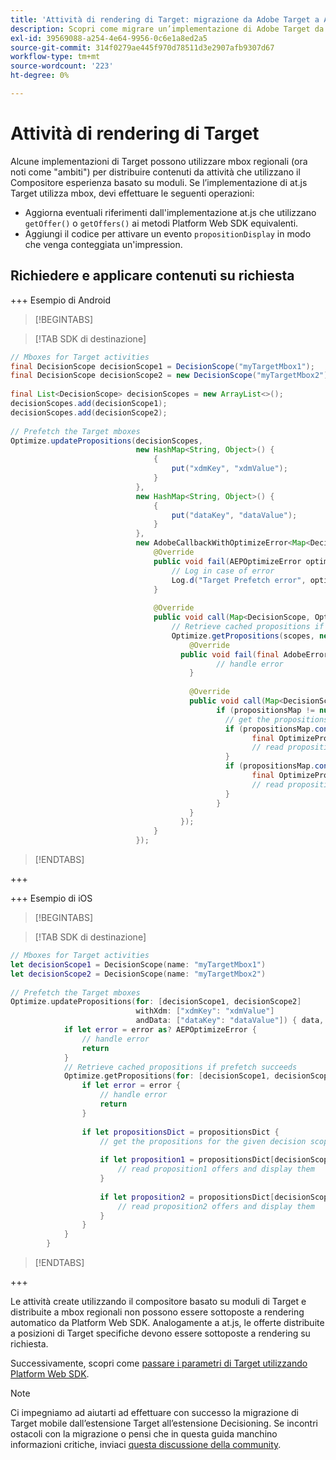 ```yaml
---
title: 'Attività di rendering di Target: migrazione da Adobe Target a Adobe Journey Optimizer, estensione Decisioning per dispositivi mobili'
description: Scopri come migrare un’implementazione di Adobe Target da at.js 2.x a Adobe Experience Platform Web SDK. Gli argomenti includono panoramica della libreria, differenze di implementazione e altri callout degni di nota.
exl-id: 39569088-a254-4e64-9956-0c6e1a8ed2a5
source-git-commit: 314f0279ae445f970d78511d3e2907afb9307d67
workflow-type: tm+mt
source-wordcount: '223'
ht-degree: 0%

---
```


# Attività di rendering di Target

Alcune implementazioni di Target possono utilizzare mbox regionali (ora noti come &quot;ambiti&quot;) per distribuire contenuti da attività che utilizzano il Compositore esperienza basato su moduli. Se l’implementazione di at.js Target utilizza mbox, devi effettuare le seguenti operazioni:

* Aggiorna eventuali riferimenti dall&#39;implementazione at.js che utilizzano `getOffer()` o `getOffers()` ai metodi Platform Web SDK equivalenti.
* Aggiungi il codice per attivare un evento `propositionDisplay` in modo che venga conteggiata un&#39;impression.

## Richiedere e applicare contenuti su richiesta

+++ Esempio di Android

>[!BEGINTABS]

>[!TAB SDK di destinazione]

```Java
// Mboxes for Target activities
final DecisionScope decisionScope1 = DecisionScope("myTargetMbox1");
final DecisionScope decisionScope2 = new DecisionScope("myTargetMbox2");
 
final List<DecisionScope> decisionScopes = new ArrayList<>();
decisionScopes.add(decisionScope1);
decisionScopes.add(decisionScope2);
 
// Prefetch the Target mboxes
Optimize.updatePropositions(decisionScopes,
                            new HashMap<String, Object>() {
                                {
                                    put("xdmKey", "xdmValue");
                                }
                            },
                            new HashMap<String, Object>() {
                                {
                                    put("dataKey", "dataValue");
                                }
                            },
                            new AdobeCallbackWithOptimizeError<Map<DecisionScope, OptimizeProposition>>() {
                                @Override
                                public void fail(AEPOptimizeError optimizeError) {
                                    // Log in case of error
                                    Log.d("Target Prefetch error", optimizeError.title);
                                }
 
                                @Override
                                public void call(Map<DecisionScope, OptimizeProposition> propositionsMap) {
                                    // Retrieve cached propositions if prefetch succeeds
                                    Optimize.getPropositions(scopes, new AdobeCallbackWithError<Map<DecisionScope, OptimizeProposition>>() {
                                        @Override
                                      public void fail(final AdobeError adobeError) {
                                              // handle error
                                        }
 
                                        @Override
                                        public void call(Map<DecisionScope, OptimizeProposition> propositionsMap) {
                                              if (propositionsMap != null && !propositionsMap.isEmpty()) {
                                                // get the propositions for the given decision scopes
                                                if (propositionsMap.contains(decisionScope1)) {
                                                      final OptimizeProposition proposition1 = propsMap.get(decisionScope1)
                                                      // read proposition1 offers and display them
                                                }
                                                if (propositionsMap.contains(decisionScope2)) {
                                                      final OptimizeProposition proposition2 = propsMap.get(decisionScope2)
                                                      // read proposition2 offers and display them
                                                }
                                              }
                                        }
                                      });
                                }
                            });
```

>[!ENDTABS]

+++

+++ Esempio di iOS

>[!BEGINTABS]

>[!TAB SDK di destinazione]

```Swift
// Mboxes for Target activities
let decisionScope1 = DecisionScope(name: "myTargetMbox1")
let decisionScope2 = DecisionScope(name: "myTargetMbox2")
 
// Prefetch the Target mboxes
Optimize.updatePropositions(for: [decisionScope1, decisionScope2]
                            withXdm: ["xdmKey": "xdmValue"]
                            andData: ["dataKey": "dataValue"]) { data, error in
            if let error = error as? AEPOptimizeError {
                // handle error
                return
            }
            // Retrieve cached propositions if prefetch succeeds
            Optimize.getPropositions(for: [decisionScope1, decisionScope2]) { propositionsDict, error in
                if let error = error {
                    // handle error
                    return
                }
 
                if let propositionsDict = propositionsDict {
                    // get the propositions for the given decision scopes
 
                    if let proposition1 = propositionsDict[decisionScope1] {
                        // read proposition1 offers and display them
                    }
 
                    if let proposition2 = propositionsDict[decisionScope2] {
                        // read proposition2 offers and display them
                    }
                }
            }
        }
```

>[!ENDTABS]

+++


Le attività create utilizzando il compositore basato su moduli di Target e distribuite a mbox regionali non possono essere sottoposte a rendering automatico da Platform Web SDK. Analogamente a at.js, le offerte distribuite a posizioni di Target specifiche devono essere sottoposte a rendering su richiesta.



Successivamente, scopri come [passare i parametri di Target utilizzando Platform Web SDK](send-parameters.md).

>[!NOTE]
>
>Ci impegniamo ad aiutarti ad effettuare con successo la migrazione di Target mobile dall’estensione Target all’estensione Decisioning. Se incontri ostacoli con la migrazione o pensi che in questa guida manchino informazioni critiche, inviaci [questa discussione della community](https://experienceleaguecommunities.adobe.com/t5/adobe-experience-platform-data/tutorial-discussion-migrate-target-from-at-js-to-web-sdk/m-p/575587#M463).
